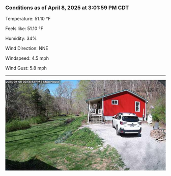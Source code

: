 ### Conditions as of April 8, 2025 at 3:01:59 PM CDT 

Temperature: 51.10 &deg;F

Feels like: 51.10 &deg;F

Humidity: 34%

Wind Direction: NNE

Windspeed: 4.5 mph

Wind Gust: 5.8 mph

---

<img src="./images/latest.jpeg"/>

